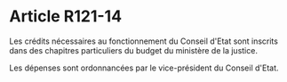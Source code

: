 # Article R121-14

Les crédits nécessaires au fonctionnement du Conseil d'Etat sont inscrits dans des chapitres particuliers du budget du ministère de la justice.

Les dépenses sont ordonnancées par le vice-président du Conseil d'Etat.
